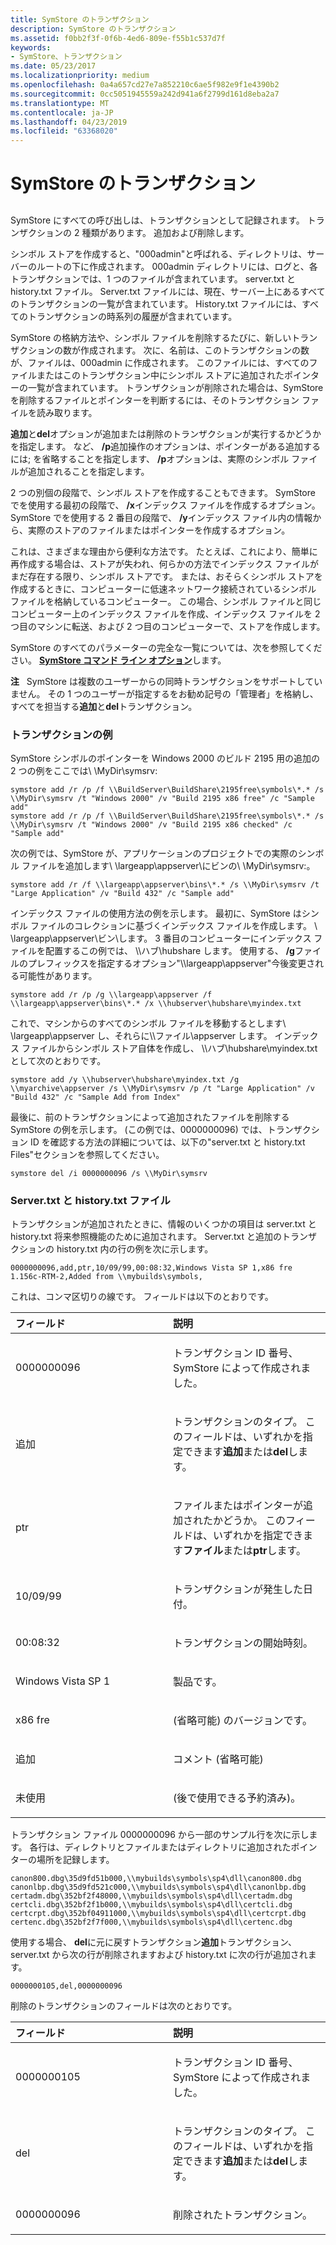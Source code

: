 ```yaml
---
title: SymStore のトランザクション
description: SymStore のトランザクション
ms.assetid: f0bb2f3f-0f6b-4ed6-809e-f55b1c537d7f
keywords:
- SymStore、トランザクション
ms.date: 05/23/2017
ms.localizationpriority: medium
ms.openlocfilehash: 0a4a657cd27e7a852210c6ae5f982e9f1e4390b2
ms.sourcegitcommit: 0cc5051945559a242d941a6f2799d161d8eba2a7
ms.translationtype: MT
ms.contentlocale: ja-JP
ms.lasthandoff: 04/23/2019
ms.locfileid: "63368020"
---
```

# <a name="symstore-transactions"></a>SymStore のトランザクション


## <span id="ddk_symbol_files_overview_dbg"></span><span id="DDK_SYMBOL_FILES_OVERVIEW_DBG"></span>


SymStore にすべての呼び出しは、トランザクションとして記録されます。 トランザクションの 2 種類があります。 追加および削除します。

シンボル ストアを作成すると、"000admin"と呼ばれる、ディレクトリは、サーバーのルートの下に作成されます。 000admin ディレクトリには、ログと、各トランザクションでは、1 つのファイルが含まれています。 server.txt と history.txt ファイル。 Server.txt ファイルには、現在、サーバー上にあるすべてのトランザクションの一覧が含まれています。 History.txt ファイルには、すべてのトランザクションの時系列の履歴が含まれています。

SymStore の格納方法や、シンボル ファイルを削除するたびに、新しいトランザクションの数が作成されます。 次に、名前は、このトランザクションの数が、ファイルは、000admin に作成されます。 このファイルには、すべてのファイルまたはこのトランザクション中にシンボル ストアに追加されたポインターの一覧が含まれています。 トランザクションが削除された場合は、SymStore を削除するファイルとポインターを判断するには、そのトランザクション ファイルを読み取ります。

**追加**と**del**オプションが追加または削除のトランザクションが実行するかどうかを指定します。 など、 **/p**追加操作のオプションは、ポインターがある追加するには; を省略することを指定します、 **/p**オプションは、実際のシンボル ファイルが追加されることを指定します。

2 つの別個の段階で、シンボル ストアを作成することもできます。 SymStore でを使用する最初の段階で、 **/x**インデックス ファイルを作成するオプション。 SymStore でを使用する 2 番目の段階で、 **/y**インデックス ファイル内の情報から、実際のストアのファイルまたはポインターを作成するオプション。

これは、さまざまな理由から便利な方法です。 たとえば、これにより、簡単に再作成する場合は、ストアが失われ、何らかの方法でインデックス ファイルがまだ存在する限り、シンボル ストアです。 または、おそらくシンボル ストアを作成するときに、コンピューターに低速ネットワーク接続されているシンボル ファイルを格納しているコンピューター。 この場合、シンボル ファイルと同じコンピューター上のインデックス ファイルを作成、インデックス ファイルを 2 つ目のマシンに転送、および 2 つ目のコンピューターで、ストアを作成します。

SymStore のすべてのパラメーターの完全な一覧については、次を参照してください。 [ **SymStore コマンド ライン オプション**](symstore-command-line-options.md)します。

**注**   SymStore は複数のユーザーからの同時トランザクションをサポートしていません。 その 1 つのユーザーが指定するをお勧め記号の「管理者」を格納し、すべてを担当する**追加**と**del**トランザクション。

 

### <a name="span-idtransactionexamplesspanspan-idtransactionexamplesspantransaction-examples"></a><span id="transaction_examples"></span><span id="TRANSACTION_EXAMPLES"></span>トランザクションの例

SymStore シンボルのポインターを Windows 2000 のビルド 2195 用の追加の 2 つの例をここでは\\ \\MyDir\\symsrv:

```console
symstore add /r /p /f \\BuildServer\BuildShare\2195free\symbols\*.* /s \\MyDir\symsrv /t "Windows 2000" /v "Build 2195 x86 free" /c "Sample add"
symstore add /r /p /f \\BuildServer\BuildShare\2195free\symbols\*.* /s \\MyDir\symsrv /t "Windows 2000" /v "Build 2195 x86 checked" /c "Sample add"
```

次の例では、SymStore が、アプリケーションのプロジェクトでの実際のシンボル ファイルを追加します\\ \\largeapp\\appserver\\にビンの\\ \\MyDir\\symsrv:。

```console
symstore add /r /f \\largeapp\appserver\bins\*.* /s \\MyDir\symsrv /t "Large Application" /v "Build 432" /c "Sample add"
```

インデックス ファイルの使用方法の例を示します。 最初に、SymStore はシンボル ファイルのコレクションに基づくインデックス ファイルを作成します。 \\ \\largeapp\\appserver\\ビン\\します。 3 番目のコンピューターにインデックス ファイルを配置するこの例では、 \\\\ハブ\\hubshare します。 使用する、 **/g**ファイルのプレフィックスを指定するオプション"\\\\largeapp\\appserver"今後変更される可能性があります。

```console
symstore add /r /p /g \\largeapp\appserver /f \\largeapp\appserver\bins\*.* /x \\hubserver\hubshare\myindex.txt
```

これで、マシンからのすべてのシンボル ファイルを移動するとします\\ \\largeapp\\appserver し、それらに\\\\ファイル\\appserver します。 インデックス ファイルからシンボル ストア自体を作成し、 \\\\ハブ\\hubshare\\myindex.txt として次のとおりです。

```console
symstore add /y \\hubserver\hubshare\myindex.txt /g \\myarchive\appserver /s \\MyDir\symsrv /p /t "Large Application" /v "Build 432" /c "Sample Add from Index"
```

最後に、前のトランザクションによって追加されたファイルを削除する SymStore の例を示します。 (この例では、0000000096) では、トランザクション ID を確認する方法の詳細については、以下の"server.txt と history.txt Files"セクションを参照してください。

```console
symstore del /i 0000000096 /s \\MyDir\symsrv
```

### <a name="span-idtheservertxtandhistorytxtfilesspanspan-idtheservertxtandhistorytxtfilesspanthe-servertxt-and-historytxt-files"></a><span id="the_server_txt_and_history_txt_files"></span><span id="THE_SERVER_TXT_AND_HISTORY_TXT_FILES"></span>Server.txt と history.txt ファイル

トランザクションが追加されたときに、情報のいくつかの項目は server.txt と history.txt 将来参照機能のために追加されます。 Server.txt と追加のトランザクションの history.txt 内の行の例を次に示します。

```text
0000000096,add,ptr,10/09/99,00:08:32,Windows Vista SP 1,x86 fre 1.156c-RTM-2,Added from \\mybuilds\symbols,
```

これは、コンマ区切りの線です。 フィールドは以下のとおりです。

<table>
<colgroup>
<col width="50%" />
<col width="50%" />
</colgroup>
<thead>
<tr class="header">
<th align="left">フィールド</th>
<th align="left">説明</th>
</tr>
</thead>
<tbody>
<tr class="odd">
<td align="left"><p>0000000096</p></td>
<td align="left"><p>トランザクション ID 番号、SymStore によって作成されました。</p></td>
</tr>
<tr class="even">
<td align="left"><p>追加</p></td>
<td align="left"><p>トランザクションのタイプ。 このフィールドは、いずれかを指定できます<strong>追加</strong>または<strong>del</strong>します。</p></td>
</tr>
<tr class="odd">
<td align="left"><p>ptr</p></td>
<td align="left"><p>ファイルまたはポインターが追加されたかどうか。 このフィールドは、いずれかを指定できます<strong>ファイル</strong>または<strong>ptr</strong>します。</p></td>
</tr>
<tr class="even">
<td align="left"><p>10/09/99</p></td>
<td align="left"><p>トランザクションが発生した日付。</p></td>
</tr>
<tr class="odd">
<td align="left"><p>00:08:32</p></td>
<td align="left"><p>トランザクションの開始時刻。</p></td>
</tr>
<tr class="even">
<td align="left"><p>Windows Vista SP 1</p></td>
<td align="left"><p>製品です。</p></td>
</tr>
<tr class="odd">
<td align="left"><p>x86 fre</p></td>
<td align="left"><p>(省略可能) のバージョンです。</p></td>
</tr>
<tr class="even">
<td align="left"><p>追加</p></td>
<td align="left"><p>コメント (省略可能)</p></td>
</tr>
<tr class="odd">
<td align="left"><p>未使用</p></td>
<td align="left"><p>(後で使用できる予約済み)。</p></td>
</tr>
</tbody>
</table>

 

トランザクション ファイル 0000000096 から一部のサンプル行を次に示します。 各行は、ディレクトリとファイルまたはディレクトリに追加されたポインターの場所を記録します。

```text
canon800.dbg\35d9fd51b000,\\mybuilds\symbols\sp4\dll\canon800.dbg
canonlbp.dbg\35d9fd521c000,\\mybuilds\symbols\sp4\dll\canonlbp.dbg
certadm.dbg\352bf2f48000,\\mybuilds\symbols\sp4\dll\certadm.dbg
certcli.dbg\352bf2f1b000,\\mybuilds\symbols\sp4\dll\certcli.dbg
certcrpt.dbg\352bf04911000,\\mybuilds\symbols\sp4\dll\certcrpt.dbg
certenc.dbg\352bf2f7f000,\\mybuilds\symbols\sp4\dll\certenc.dbg
```

使用する場合、 **del**に元に戻すトランザクション**追加**トランザクション、server.txt から次の行が削除されますおよび history.txt に次の行が追加されます。

```text
0000000105,del,0000000096
```

削除のトランザクションのフィールドは次のとおりです。

<table>
<colgroup>
<col width="50%" />
<col width="50%" />
</colgroup>
<thead>
<tr class="header">
<th align="left">フィールド</th>
<th align="left">説明</th>
</tr>
</thead>
<tbody>
<tr class="odd">
<td align="left"><p>0000000105</p></td>
<td align="left"><p>トランザクション ID 番号、SymStore によって作成されました。</p></td>
</tr>
<tr class="even">
<td align="left"><p>del</p></td>
<td align="left"><p>トランザクションのタイプ。 このフィールドは、いずれかを指定できます<strong>追加</strong>または<strong>del</strong>します。</p></td>
</tr>
<tr class="odd">
<td align="left"><p>0000000096</p></td>
<td align="left"><p>削除されたトランザクション。</p></td>
</tr>
</tbody>
</table>

 

 

 





